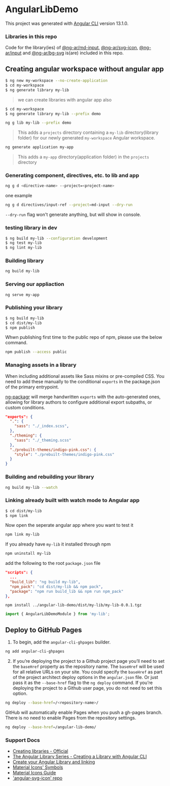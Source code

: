 # AngularLibDemo

This project was generated with [Angular CLI](https://github.com/angular/angular-cli) version 13.1.0. 

### Libraries in this repo

Code for the library(ies) of [@ng-ar/md-input](https://www.npmjs.com/package/@ng-ar/md-input), [@ng-ar/svg-icon](https://www.npmjs.com/package/@ng-ar/svg-icon), [@ng-ar/input](https://www.npmjs.com/package/@ng-ar/input) and [@ng-ar/bg-svg]() is(are) included in this repo.

## Creating angular workspace without angular app

```bash
$ ng new my-workspace --no-create-application
$ cd my-workspace
$ ng generate library my-lib
```

> we can create libraries with angular app also

```bash
$ cd my-workspace
$ ng generate library my-lib --prefix demo 
```

```bash
ng g lib my-lib --prefix demo
```

> This adds a `projects` directory containing a `my-lib` directory(library folder) for our newly generated `my-workspace` Angular workspace.

```bash
ng generate application my-app
```

> This adds a `my-app` directory(application folder) in the `projects` directory

### Generating component, directives, etc. to lib and app

```bash
ng g d <directive-name> --project=<project-name>
```

one example

```bash
ng g d directives/input-ref --project=md-input --dry-run
```

`--dry-run` flag won't generate anything, but will show in console. 

### testing library in dev

```bash
$ ng build my-lib --configuration development
$ ng test my-lib
$ ng lint my-lib
```

### Building library

```bash
ng build my-lib
```

### Serving our appliaction

```bash
ng serve my-app
```

### Publishing your library

```bash
$ ng build my-lib
$ cd dist/my-lib
$ npm publish
```

Whwn publishing first time to the public repo of npm, please use the below command.

```bash
npm publish --access public
```

### Managing assets in a library

When including additional assets like Sass mixins or pre-compiled CSS. You need to add these manually to the conditional `exports` in the package.json of the primary entrypoint.

[ng-packagr](https://www.npmjs.com/package/ng-packagr) will merge handwritten `exports` with the auto-generated ones, allowing for library authors to configure additional export subpaths, or custom conditions.

```json
"exports": {
  ".": {
    "sass": "./_index.scss",
  },
  "./theming": {
    "sass": "./_theming.scss"
  },
  "./prebuilt-themes/indigo-pink.css": {
    "style": "./prebuilt-themes/indigo-pink.css"
  }
}
```

### Building and rebuilding your library

```bash
ng build my-lib --watch
```

### Linking already built with watch mode to Angular app

```bash
$ cd dist/my-lib
$ npm link
```

Now open the seperate angular app where you want to test it

```bash
npm link my-lib
```

If you already have `my-lib` it installed through npm

```bash
npm uninstall my-lib
```

add the following to the root `package.json` file

```json
"scripts": {
  ...
  "build_lib": "ng build my-lib",
  "npm_pack": "cd dist/my-lib && npm pack",
  "package": "npm run build_lib && npm run npm_pack"
},
```

```
npm install ../angular-lib-demo/dist/my-lib/my-lib-0.0.1.tgz
```

```typescript
import { AngularLibDemoModule } from 'my-lib';
```

## Deploy to GitHub Pages

1. To begin, add the `angular-cli-ghpages` builder.

```bash
ng add angular-cli-ghpages
```

2. If you’re deploying the project to a Github project page you’ll need to set the `baseHref` property as the repository name. The `baseHref` will be used for all relative URLs on your site. You could specify the `baseHref` as part of the project architect deploy options in the `angular.json` file. Or just pass it as the `--base-href` flag to the `ng deploy` command. If you’re deploying the project to a Github user page, you do not need to set this option.

```bash
ng deploy --base-href=/<repository-name>/
```

GitHub will automatically enable Pages when you push a gh-pages branch. There is no need to enable Pages from the repository settings.

```bash
ng deploy --base-href=/angular-lib-demo/
```

### Support Docs

- [Creating libraries - Official](https://angular.io/guide/creating-libraries)
- [The Angular Library Series - Creating a Library with Angular CLI](https://medium.com/angular-in-depth/creating-a-library-in-angular-6-87799552e7e5)
- [Create your Angular Library and linking](https://medium.com/@prajramesh93/create-your-angular-library-f2cf273fd8a5)
- [Material Icons' Symbols](https://fonts.google.com/icons)
- [Material Icons Guide](https://developers.google.com/fonts/docs/material_icons)
- ['angular-svg-icon' repo](https://github.com/czeckd/angular-svg-icon)

